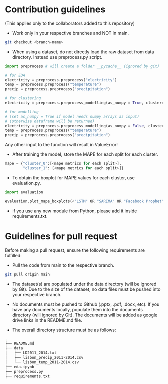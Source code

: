 # Contribution guidelines

(This applies only to the collaborators added to this repository)

- Work only in your respective branches and NOT in main.

```bash
git checkout <branch-name>
```
- When using a dataset, do not directly load the raw dataset from data directory. Instead use preprocess.py script.

```py
import preprocess # will create a folder __pycache__ (ignored by git)

# for EDA
electricity = preprocess.preprocess("electricity")
temp = preprocess.preprocess("temperature")
precip = preprocess.preprocess("precipitation")

# for clustering
electricity = preprocess.preprocess_modelling(as_numpy = True, clustered = False)

# for modelling 
# (set as_numpy = True if model needs numpy arrays as input)
# (otherwise dataframe will be returned)
electricity = preprocess.preprocess_modelling(as_numpy = False, clustered = True, stationary = True)
temp = preprocess.preprocess("temperature")
precip = preprocess.preprocess("precipitation")
```
Any other input to the function will result in ValueError!

- After training the model, store the MAPE for each split for each cluster.

```py
mape = {"cluster_0":[<mape metrics for each split>],
        "cluster_1": [<mape metrics for each split>]}
```

- To obtain the boxplot for MAPE values for each cluster, use evaluation.py.

```py
import evaluation

evaluation.plot_mape_boxplots(<"LSTM" OR "SARIMA" OR "Facebook Prophet">, mape)
```

- If you use any new module from Python, please add it inside requirements.txt.


# Guidelines for pull request
Before making a pull request, ensure the following requirements are fulfilled:

- Pull the code from main to the respective branch.

```bash
git pull origin main
```

- The dataset(s) are populated under the data directory (will be ignored by Git). Due to the size of the dataset, no data files must be pushed into your respective branch.

- No documents must be pushed to Github (.pptx, .pdf, .docx, etc). If you have any documents locally, populate them into the documents directory (will ignored by Git). The documents will be added as google drive links in the README.md file.

- The overall directory structure must be as follows:

```bash
.
├── README.md
├── data
│   ├── LD2011_2014.txt
│   ├── lisbon_precip_2011-2014.csv
│   └── lisbon_temp_2011-2014.csv
├── eda.ipynb
├── preprocess.py
├── requirements.txt
```
